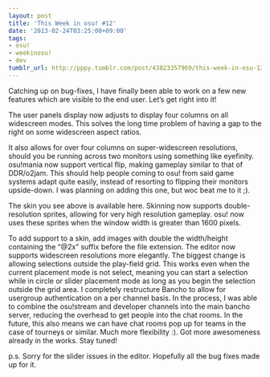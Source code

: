 ```yaml
---
layout: post
title: 'This Week in osu! #12'
date: '2013-02-24T03:25:00+09:00'
tags:
- osu!
- weekinosu!
- dev
tumblr_url: http://pppy.tumblr.com/post/43823357969/this-week-in-osu-12
---
```

Catching up on bug-fixes, I have finally been able to work on a few new features which are visible to the end user. Let’s get right into it!

The user panels display now adjusts to display four columns on all widescreen modes. This solves the long time problem of having a gap to the right on some widescreen aspect ratios.



It also allows for over four columns on super-widescreen resolutions, should you be running across two monitors using something like eyefinity.
osu!mania now support vertical flip, making gameplay similar to that of DDR/o2jam. This should help people coming to osu! from said game systems adapt quite easily, instead of resorting to flipping their monitors upside-down. I was planning on adding this one, but woc beat me to it ;).



The skin you see above is available here.
Skinning now supports double-resolution sprites, allowing for very high resolution gameplay. osu! now uses these sprites when the window width is greater than 1600 pixels.

To add support to a skin, add images with double the width/height containing the “@2x” suffix before the file extension.
The editor now supports widescreen resolutions more elegantly. The biggest change is allowing selections outside the play-field grid. This works even when the current placement mode is not select, meaning you can start a selection while in circle or slider placement mode as long as you begin the selection outside the grid area.
I completely restructure Bancho to allow for usergroup authentication on a per channel basis. In the process, I was able to combine the osu!stream and developer channels into the main bancho server, reducing the overhead to get people into the chat rooms. In the future, this also means we can have chat rooms pop up for teams in the case of tourneys or similar. Much more flexibility :).
Got more awesomeness already in the works. Stay tuned!

p.s. Sorry for the slider issues in the editor. Hopefully all the bug fixes made up for it.
